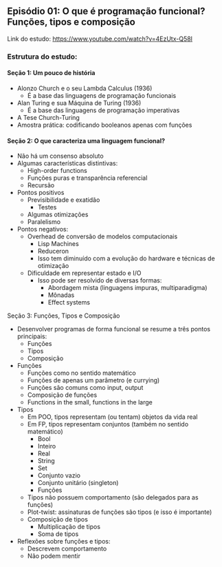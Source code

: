 ## Episódio 01: O que é programação funcional? Funções, tipos e composição

Link do estudo: https://www.youtube.com/watch?v=4EzUtx-Q58I

### Estrutura do estudo:

#### Seção 1: Um pouco de história

* Alonzo Church e o seu Lambda Calculus (1936)
    * É a base das linguagens de programação funcionais
* Alan Turing e sua Máquina de Turing (1936)
    * É a base das linguagens de programação imperativas
* A Tese Church-Turing
* Amostra prática: codificando booleanos apenas com funções

#### Seção 2: O que caracteriza uma linguagem funcional?

* Não há um consenso absoluto
* Algumas características distintivas:
    * High-order functions
    * Funções puras e transparência referencial
    * Recursão
* Pontos positivos
    * Previsibilidade e exatidão
        * Testes
    * Algumas otimizações
    * Paralelismo
* Pontos negativos:
    * Overhead de conversão de modelos computacionais
        * Lisp Machines
        * Reduceron
        * Isso tem diminuído com a evolução do hardware e técnicas de otimização
    * Dificuldade em representar estado e I/O
        * Isso pode ser resolvido de diversas formas:
            - Abordagem mista (linguagens impuras, multiparadigma)
            - Mônadas
            - Effect systems

Seção 3: Funções, Tipos e Composição

* Desenvolver programas de forma funcional se resume a três pontos principais:
    * Funções
    * Tipos
    * Composição
* Funções
    * Funções como no sentido matemático
    * Funções de apenas um parâmetro (e currying)
    * Funções são comuns como input, output 
    * Composição de funções
    * Functions in the small, functions in the large
* Tipos
    * Em POO, tipos representam (ou tentam) objetos da vida real
    * Em FP, tipos representam conjuntos (também no sentido matemático)
        * Bool
        * Inteiro
        * Real
        * String
        * Set
        * Conjunto vazio
        * Conjunto unitário (singleton)
        * Funções
    * Tipos não possuem comportamento (são delegados para as funções)
    * Plot-twist: assinaturas de funções são tipos (e isso é importante)
    * Composição de tipos
        * Multiplicação de tipos
        * Soma de tipos         
* Reflexões sobre funções e tipos:
    * Descrevem comportamento
    * Não podem mentir
